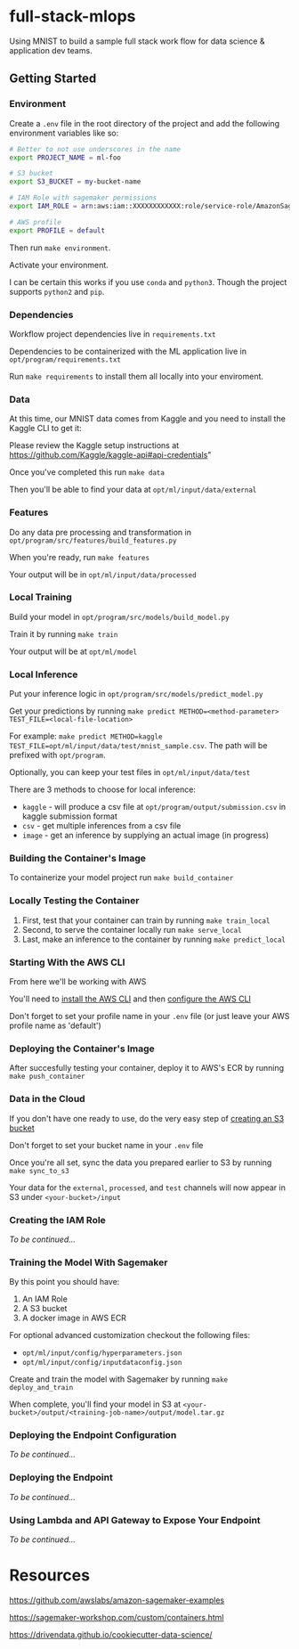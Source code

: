 # full-stack-mlops
Using MNIST to build a sample full stack work flow for data science &amp; application dev teams.

## Getting Started

### Environment

Create a `.env` file in the root directory of the project and add the following environment variables like so:

``` bash
# Better to not use underscores in the name
export PROJECT_NAME = ml-foo

# S3 bucket
export S3_BUCKET = my-bucket-name

# IAM Role with sagemaker permissions
export IAM_ROLE = arn:aws:iam::XXXXXXXXXXXX:role/service-role/AmazonSageMaker-ExecutionRole-XXXXXXXXXXXXXXX

# AWS profile
export PROFILE = default
```

Then run `make environment`.

Activate your environment.

I can be certain this works if you use `conda` and `python3`.  Though the project supports `python2` and `pip`.


### Dependencies

Workflow project dependencies live in `requirements.txt`

Dependencies to be containerized with the ML application live in `opt/program/requirements.txt`

Run `make requirements` to install them all locally into your enviroment.


### Data

At this time, our MNIST data comes from Kaggle and you need to install the Kaggle CLI to get it:

Please review the Kaggle setup instructions at https://github.com/Kaggle/kaggle-api#api-credentials"

Once you've completed this run `make data`

Then you'll be able to find your data at `opt/ml/input/data/external`


### Features

Do any data pre processing and transformation in `opt/program/src/features/build_features.py`

When you're ready, run `make features`

Your output will be in `opt/ml/input/data/processed`


### Local Training

Build your model in `opt/program/src/models/build_model.py`

Train it by running `make train`

Your output will be at `opt/ml/model`


### Local Inference

Put your inference logic in `opt/program/src/models/predict_model.py`

Get your predictions by running `make predict METHOD=<method-parameter> TEST_FILE=<local-file-location>`

For example: `make predict METHOD=kaggle TEST_FILE=opt/ml/input/data/test/mnist_sample.csv`. The path will be prefixed with `opt/program`.

Optionally, you can keep your test files in `opt/ml/input/data/test`

There are 3 methods to choose for local inference:
- `kaggle` - will produce a csv file at `opt/program/output/submission.csv` in kaggle submission format
- `csv` - get multiple inferences from a csv file
- `image` - get an inference by supplying an actual image (in progress)


### Building the Container's Image

To containerize your model project run `make build_container`


### Locally Testing the Container

1. First, test that your container can train by running `make train_local`
2. Second, to serve the container locally run `make serve_local`
3. Last, make an inference to the container by running `make predict_local`


### Starting With the AWS CLI

From here we'll be working with AWS

You'll need to [install the AWS CLI](https://docs.aws.amazon.com/cli/latest/userguide/cli-chap-install.html) and then [configure the AWS CLI](https://docs.aws.amazon.com/cli/latest/userguide/cli-chap-configure.html#cli-quick-configuration)

Don't forget to set your profile name in your `.env` file (or just leave your AWS profile name as 'default')


### Deploying the Container's Image

After succesfully testing your container, deploy it to AWS's ECR by running `make push_container`


### Data in the Cloud

If you don't have one ready to use, do the very easy step of [creating an S3 bucket](https://docs.aws.amazon.com/AmazonS3/latest/gsg/CreatingABucket.html)

Don't forget to set your bucket name in your `.env` file

Once you're all set, sync the data you prepared earlier to S3 by running `make sync_to_s3`

Your data for the `external`, `processed`, and `test` channels will now appear in S3 under `<your-bucket>/input`


### Creating the IAM Role
*To be continued...*


### Training the Model With Sagemaker

By this point you should have:
1) An IAM Role
2) A S3 bucket
3) A docker image in AWS ECR

For optional advanced customization checkout the following files:
- `opt/ml/input/config/hyperparameters.json`
- `opt/ml/input/config/inputdataconfig.json`

Create and train the model with Sagemaker by running `make deploy_and_train`

When complete, you'll find your model in S3 at `<your-bucket>/output/<training-job-name>/output/model.tar.gz`


### Deploying the Endpoint Configuration

*To be continued...*


### Deploying the Endpoint

*To be continued...*


### Using Lambda and API Gateway to Expose Your Endpoint

*To be continued...*


# Resources

https://github.com/awslabs/amazon-sagemaker-examples

https://sagemaker-workshop.com/custom/containers.html

https://drivendata.github.io/cookiecutter-data-science/